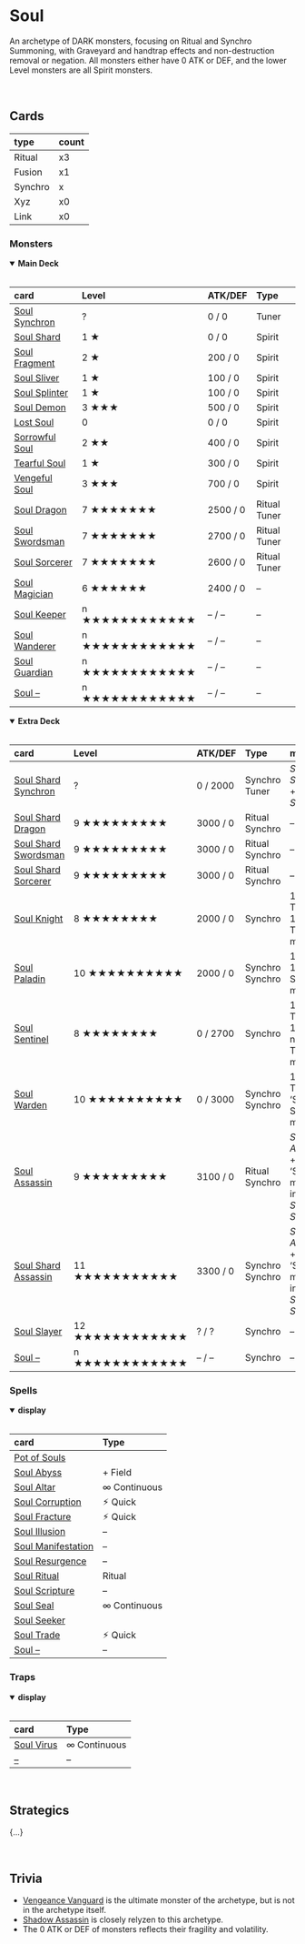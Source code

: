 # Soul

An archetype of DARK monsters, focusing on Ritual and Synchro Summoning, with Graveyard and handtrap effects and non-destruction removal or negation. All monsters either have 0 ATK or DEF, and the lower Level monsters are all Spirit monsters.


<br>


## Cards

| type | count |
| :--- | :---- |
| Ritual   | x3 |
| Fusion   | x1 |
| Synchro  | x |
| Xyz      | x0 |
| Link     | x0 |

### Monsters

<details open>
  <summary> <b> Main Deck </b> </summary> <br>

| card | Level | ATK/DEF | Type |
| :--- | :---- | :------ | :--- |
| [Soul Synchron](../cards/monsters/standard/–.md) | ? | 0 / 0 | Tuner |
| [Soul Shard](../cards/monsters/standard/–.md) | 1 ★ | 0 / 0 | Spirit |
| [Soul Fragment](../cards/monsters/standard/–.md) | 2 ★ | 200 / 0 | Spirit |
| [Soul Sliver](../cards/monsters/standard/–.md) | 1 ★ | 100 / 0 | Spirit |
| [Soul Splinter](../cards/monsters/standard/–.md) | 1 ★ | 100 / 0 | Spirit |
| [Soul Demon](../cards/monsters/standard/–.md) | 3 ★★★ | 500 / 0 | Spirit |
| [Lost Soul](../cards/monsters/standard/–.md) | 0 | 0 / 0 | Spirit |
| [Sorrowful Soul](../cards/monsters/standard/–.md) | 2 ★★ | 400 / 0 | Spirit |
| [Tearful Soul](../cards/monsters/standard/–.md) | 1 ★ | 300 / 0 | Spirit |
| [Vengeful Soul](../cards/monsters/standard/–.md) | 3 ★★★ | 700 / 0 | Spirit |
| [Soul Dragon](../cards/monsters/standard/–.md) | 7 ★★★★★★★ | 2500 / 0 | Ritual Tuner |
| [Soul Swordsman](../cards/monsters/standard/–.md) | 7 ★★★★★★★ | 2700 / 0 | Ritual Tuner |
| [Soul Sorcerer](../cards/monsters/standard/–.md) | 7 ★★★★★★★ | 2600 / 0 | Ritual Tuner |
| [Soul Magician](../cards/monsters/standard/–.md) | 6 ★★★★★★ | 2400 / 0 | – |
| [Soul Keeper](../cards/monsters/standard/–.md) | n ★★★★★★★★★★★★ | – / – | – |
| [Soul Wanderer](../cards/monsters/standard/–.md) | n ★★★★★★★★★★★★ | – / – | – |
| [Soul Guardian](../cards/monsters/standard/–.md) | n ★★★★★★★★★★★★ | – / – | – |
| [Soul –](../cards/monsters/standard/–.md) | n ★★★★★★★★★★★★ | – / – | – |

</details>

<details open>
  <summary> <b> Extra Deck </b> </summary> <br>

| card | Level | ATK/DEF | Type | material |
| :--- | :---- | :------ | :--- | :------- |
| [Soul Shard Synchron](../cards/monsters/synchro/–.md) | ? | 0 / 2000 | Synchro Tuner | *Soul Synchron* + *Soul Shard* |
| [Soul Shard Dragon](../cards/monsters/synchro/–.md) | 9 ★★★★★★★★★ | 3000 / 0 | Ritual Synchro | – |
| [Soul Shard Swordsman](../cards/monsters/synchro/–.md) | 9 ★★★★★★★★★ | 3000 / 0 | Ritual Synchro | – |
| [Soul Shard Sorcerer](../cards/monsters/synchro/–.md) | 9 ★★★★★★★★★ | 3000 / 0 | Ritual Synchro | – |
| [Soul Knight](../cards/monsters/synchro/–.md) | 8 ★★★★★★★★ | 2000 / 0 | Synchro | 1 ‘Soul’ Tuner + 1+ non-Tuner monsters |
| [Soul Paladin](../cards/monsters/synchro/–.md) | 10 ★★★★★★★★★★ | 2000 / 0 | Synchro Synchro | 1 Tuner + 1 ‘Soul’ Synchro monster |
| [Soul Sentinel](../cards/monsters/synchro/–.md) | 8 ★★★★★★★★ | 0 / 2700 | Synchro | 1 ‘Soul’ Tuner + 1+ ‘Soul’ non-Tuner monsters |
| [Soul Warden](../cards/monsters/synchro/–.md) | 10 ★★★★★★★★★★ | 0 / 3000 | Synchro Synchro | 1 ‘Soul’ Tuner + 1 ‘Soul’ Synchro monster |
| [Soul Assassin](../cards/monsters/synchro/–.md) | 9 ★★★★★★★★★ | 3100 / 0 | Ritual Synchro | *Shadow Assassin* + 1+ ‘Soul’ monsters, including *Soul Shard* |
| [Soul Shard Assassin](../cards/monsters/synchro/–.md) | 11 ★★★★★★★★★★★ | 3300 / 0 | Synchro Synchro | *Soul Assassin* + 1+ ‘Soul’ monsters, including *Soul Shard* |
| [Soul Slayer](../cards/monsters/synchro/–.md) | 12 ★★★★★★★★★★★★ | ? / ? | Synchro | – |
| [Soul –](../cards/monsters/synchro/–.md) | n ★★★★★★★★★★★★ | – / – | Synchro | – |

</details>

### Spells

<details open>
  <summary> <b> display </b> </summary> <br>

| card | Type |
| :--- | :--- |
| [Pot of Souls](../cards/spells/–/–.md) | |
| [Soul Abyss](../cards/spells/–/–.md) | + Field |
| [Soul Altar](../cards/spells/–/–.md) | ∞ Continuous |
| [Soul Corruption](../cards/spells/–/–.md) | ⚡︎ Quick |
| [Soul Fracture](../cards/spells/–/–.md) | ⚡︎ Quick |
| [Soul Illusion](../cards/spells/–/–.md) | – |
| [Soul Manifestation](../cards/spells/–/–.md) | – |
| [Soul Resurgence](../cards/spells/–/–.md) | – |
| [Soul Ritual](../cards/spells/–/–.md) | Ritual |
| [Soul Scripture](../cards/spells/–/–.md) | – |
| [Soul Seal](../cards/spells/–/–.md) | ∞ Continuous |
| [Soul Seeker](../cards/spells/–/–.md) | |
| [Soul Trade](../cards/spells/–/–.md) | ⚡︎ Quick |
| [Soul –](../cards/spells/–/–.md) | – |

</details>

### Traps

<details open>
  <summary> <b> display </b> </summary> <br>

| card | Type |
| :--- | :--- |
| [Soul Virus](../cards/traps/–/Soul%20Virus.md) | ∞ Continuous |
| [–](../cards/traps/–/–.md) | – |

</details>


<br>


## Strategics

{...}


<br>


## Trivia

- [Vengeance Vanguard](../cards/fusion/Vengeance%20Vanguard.md) is the ultimate monster of the archetype, but is not in the archetype itself.
- [Shadow Assassin](../cards/ritual/Shadow%20Assassin.md) is closely relyzen to this archetype.
- The 0 ATK or DEF of monsters reflects their fragility and volatility.

